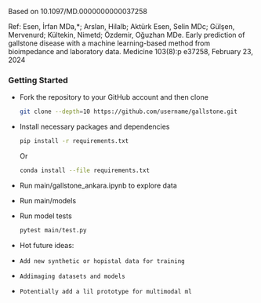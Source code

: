 Based on 10.1097/MD.0000000000037258

Ref: Esen, İrfan MDa,*; Arslan, Hilalb; Aktürk Esen, Selin MDc; Gülşen, Mervenurd; Kültekin, Nimetd; Özdemir, Oğuzhan MDe. Early prediction of gallstone disease with a machine learning-based method from bioimpedance and laboratory data. Medicine 103(8):p e37258, February 23, 2024

### Getting Started

-   Fork the repository to your GitHub account and then clone 
    ```sh
    git clone --depth=10 https://github.com/username/gallstone.git
    ```

- Install necessary packages and dependencies 
    ```sh
    pip install -r requirements.txt 
    ```
    Or
    ```sh
    conda install --file requirements.txt
    ```

-   Run main/gallstone_ankara.ipynb to explore data

-   Run main/models 

-   Run model tests 
    ```sh
    pytest main/test.py
    ```

- Hot future ideas:
-     Add new synthetic or hopistal data for training    
-     Addimaging datasets and models 
-     Potentially add a lil prototype for multimodal ml

  

